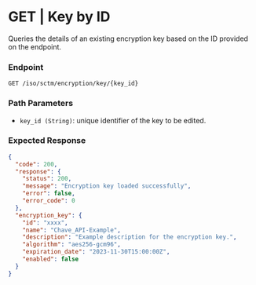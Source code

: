 # GET | Key by ID

Queries the details of an existing encryption key based on the ID provided on the endpoint.

### Endpoint

```
GET /iso/sctm/encryption/key/{key_id}
```

### Path Parameters

* `key_id (String)`: unique identifier of the key to be edited.

### Expected Response

```json
{
  "code": 200,
  "response": {
    "status": 200,
    "message": "Encryption key loaded successfully",
    "error": false,
    "error_code": 0
  },
  "encryption_key": {
    "id": "xxxx",
    "name": "Chave_API-Example",
    "description": "Example description for the encryption key.",
    "algorithm": "aes256-gcm96",
    "expiration_date": "2023-11-30T15:00:00Z",
    "enabled": false
  }
}
```